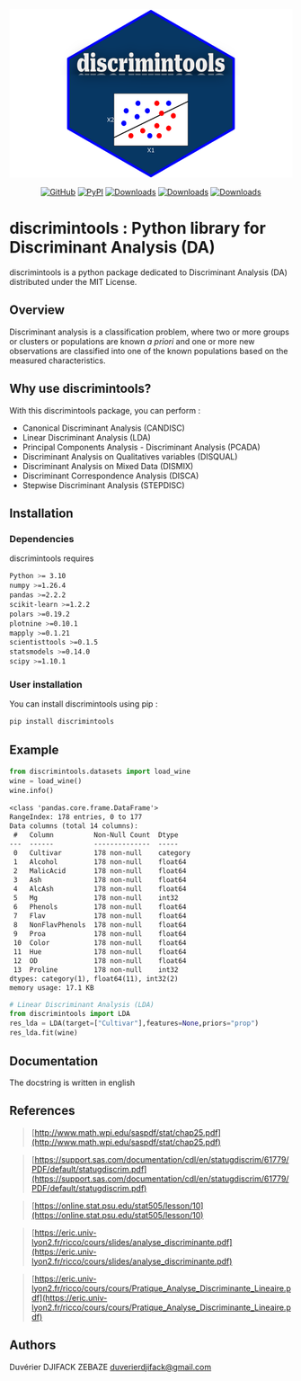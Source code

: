 <p align="center">
    <img src="./figures/discrimintools.svg" height=300></img>
</p>

<div align="center">

[![GitHub](https://shields.io/badge/license-MIT-informational)](https://github.com/enfantbenidedieu/discrimintools/blob/master/LICENSE)
[![PyPI](https://img.shields.io/pypi/v/discrimintools.svg?color=dark-green)](https://pypi.org/project/discrimintools/)
[![Downloads](https://static.pepy.tech/badge/discrimintools)](https://pepy.tech/project/discrimintools)
[![Downloads](https://static.pepy.tech/badge/discrimintools/month)](https://pepy.tech/project/discrimintools)
[![Downloads](https://static.pepy.tech/badge/discrimintools/week)](https://pepy.tech/project/discrimintools)

</div>


# discrimintools : Python library for Discriminant Analysis (DA)

discrimintools is a python package dedicated to Discriminant Analysis (DA) distributed under the MIT License.

## Overview

Discriminant analysis is a classification problem, where two or more groups or clusters or populations are known _a priori_ and one or more new observations are classified into one of the known populations based on the measured characteristics.

## Why use discrimintools?

With this discrimintools package, you can perform :

* Canonical Discriminant Analysis (CANDISC)
* Linear Discriminant Analysis (LDA)
* Principal Components Analysis - Discriminant Analysis (PCADA)
* Discriminant Analysis on Qualitatives variables (DISQUAL)
* Discriminant Analysis on Mixed Data (DISMIX)
* Discriminant Correspondence Analysis (DISCA)
* Stepwise Discriminant Analysis (STEPDISC)

## Installation

### Dependencies

discrimintools requires 

```bash
Python >= 3.10
numpy >=1.26.4
pandas >=2.2.2
scikit-learn >=1.2.2
polars >=0.19.2
plotnine >=0.10.1
mapply >=0.1.21
scientisttools >=0.1.5
statsmodels >=0.14.0
scipy >=1.10.1
```

### User installation

You can install discrimintools using pip :

```bash
pip install discrimintools
```

## Example

```python
from discrimintools.datasets import load_wine
wine = load_wine()
wine.info()
```

```
<class 'pandas.core.frame.DataFrame'>
RangeIndex: 178 entries, 0 to 177
Data columns (total 14 columns):
 #   Column          Non-Null Count  Dtype   
---  ------          --------------  -----   
 0   Cultivar        178 non-null    category
 1   Alcohol         178 non-null    float64 
 2   MalicAcid       178 non-null    float64 
 3   Ash             178 non-null    float64 
 4   AlcAsh          178 non-null    float64 
 5   Mg              178 non-null    int32   
 6   Phenols         178 non-null    float64 
 7   Flav            178 non-null    float64 
 8   NonFlavPhenols  178 non-null    float64 
 9   Proa            178 non-null    float64 
 10  Color           178 non-null    float64 
 11  Hue             178 non-null    float64 
 12  OD              178 non-null    float64 
 13  Proline         178 non-null    int32   
dtypes: category(1), float64(11), int32(2)
memory usage: 17.1 KB
```


```python
# Linear Discriminant Analysis (LDA)
from discrimintools import LDA
res_lda = LDA(target=["Cultivar"],features=None,priors="prop")
res_lda.fit(wine)
```

## Documentation

The docstring is written in english

## References

> [http://www.math.wpi.edu/saspdf/stat/chap25.pdf](http://www.math.wpi.edu/saspdf/stat/chap25.pdf)

> [https://support.sas.com/documentation/cdl/en/statugdiscrim/61779/PDF/default/statugdiscrim.pdf](https://support.sas.com/documentation/cdl/en/statugdiscrim/61779/PDF/default/statugdiscrim.pdf)

> [https://online.stat.psu.edu/stat505/lesson/10](https://online.stat.psu.edu/stat505/lesson/10)

> [https://eric.univ-lyon2.fr/ricco/cours/slides/analyse_discriminante.pdf](https://eric.univ-lyon2.fr/ricco/cours/slides/analyse_discriminante.pdf)

> [https://eric.univ-lyon2.fr/ricco/cours/cours/Pratique_Analyse_Discriminante_Lineaire.pdf](https://eric.univ-lyon2.fr/ricco/cours/cours/Pratique_Analyse_Discriminante_Lineaire.pdf)

## Authors

Duvérier DJIFACK ZEBAZE [duverierdjifack@gmail.com](mailto:duverierdjifack@gmail.com)
